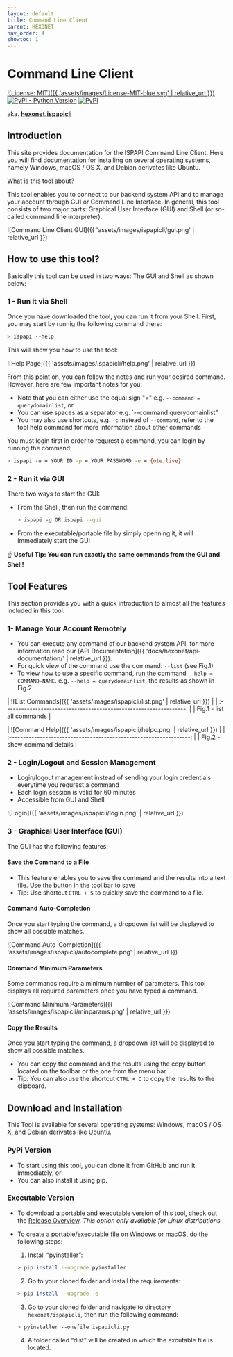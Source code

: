 ```yaml
---
layout: default
title: Command Line Client
parent: HEXONET
nav_order: 4
showtoc: 1
---
```


# Command Line Client

[![License: MIT]({{ 'assets/images/License-MIT-blue.svg' | relative_url }})](//opensource.org/licenses/MIT)
[![PyPI - Python Version](//img.shields.io/pypi/pyversions/hexonet.ispapicli.svg)](//www.python.org/)
[![PyPI](//img.shields.io/pypi/v/hexonet.ispapicli.svg)](//pypi.org/project/hexonet.ispapicli/)

aka. [**hexonet.ispapicli**](//pypi.org/project/hexonet.ispapicli/)
## Introduction

This site provides documentation for the ISPAPI Command Line Client. Here you will find documentation for installing on several operating systems, namely Windows, macOS / OS X, and Debian derivates like Ubuntu.

What is this tool about?

This tool enables you to connect to our backend system API and to manage your account through GUI or Command Line Interface. In general, this tool consists of two major parts: Graphical User Interface (GUI) and Shell (or so-called command line interpreter).

![Command Line Client GUI]({{ 'assets/images/ispapicli/gui.png' | relative_url }})

## How to use this tool?

Basically this tool can be used in two ways: The GUI and Shell as shown below:

### 1 - Run it via Shell

Once you have downloaded the tool, you can run it from your Shell. First, you may start by runnig the following command there:

```bash
> ispapi --help
```

This will show you how to use the tool:

![Help Page]({{ 'assets/images/ispapicli/help.png' | relative_url }})

From this point on, you can follow the notes and run your desired command. However, here are few important notes for you:

- Note that you can either use the equal sign "=" e.g. `--command = querydomainlist`, or
- You can use spaces as a separator e.g. `--command querydomainlist"
- You may also use shortcuts, e.g. `-c` instead of `--command`, refer to the tool help command for more information about other commands

You must login first in order to requrest a command, you can login by running the command:

```bash
> ispapi -u = YOUR ID -p = YOUR PASSWORD -e = {ote,live}
```

### 2 - Run it via GUI

There two ways to start the GUI:

- From the Shell, then run the command:

  ```bash
  > ispapi -g OR ispapi --gui
  ```

- From the executable/portable file by simply openning it, it will immediately start the GUI

:point_up: **Useful Tip: You can run exactly the same commands from the GUI and Shell!**

## Tool Features

This section provides you with a quick introduction to almost all the features included in this tool.

### 1- Manage Your Account Remotely

- You can execute any command of our backend system API, for more information read our [API Documentation]({{ 'docs/hexonet/api-documentation/' | relative_url }}).
- For quick view of the command use the command: `--list` (see Fig.1)
- To view how to use a specific command, run the command `--help = COMMAND-NAME`. e.g. `--help = querydomainlist`, the results as shown in Fig.2

| ![List Commands]({{ 'assets/images/ispapicli/list.png' | relative_url }}) |
| :-----------------------------------------------------------------: |
|                      Fig.1 - list all commands                      |

| ![Command Help]({{ 'assets/images/ispapicli/helpc.png' | relative_url }}) |
| :-----------------------------------------------------------------: |
|                    Fig.2 - show command details                     |

### 2 - Login/Logout and Session Management

- Login/logout management instead of sending your login credentials everytime you requrest a command
- Each login session is valid for 60 minutes
- Accessible from GUI and Shell

![Login]({{ 'assets/images/ispapicli/login.png' | relative_url }})

### 3 - Graphical User Interface (GUI)

The GUI has the following features:

#### Save the Command to a File

- This feature enables you to save the command and the results into a text file. Use the button in the tool bar to save
- Tip: Use shortcut `CTRL + S` to quickly save the command to a file.

#### Command Auto-Completion

Once you start typing the command, a dropdown list will be displayed to show all possible matches.

![Command Auto-Completion]({{ 'assets/images/ispapicli/autocomplete.png' | relative_url }})

#### Command Minimum Parameters

Some commands require a minimum number of parameters. This tool displays all required parameters once you have typed a command.

![Command Minimum Parameters]({{ 'assets/images/ispapicli/minparams.png' | relative_url }})

#### Copy the Results

Once you start typing the command, a dropdown list will be displayed to show all possible matches.

- You can copy the command and the results using the copy button located on the toolbar or the one from the menu bar.
- Tip: You can also use the shortcut `CTRL + C` to copy the results to the clipboard.

## Download and Installation

This Tool is available for several operating systems: Windows, macOS / OS X, and Debian derivates like Ubuntu.

### PyPi Version

- To start using this tool, you can clone it from GitHub and run it immediately, or
- You can also install it using pip.

### Executable Version

- To download a portable and executable version of this tool, check out the [Release Overview](//github.com/hexonet/ispapicli/releases). _This option only available for Linux distributions_
- To create a portable/executable file on Windows or macOS, do the following steps:

  1. Install “pyinstaller”:

  ```bash
  > pip install --upgrade pyinstaller
  ```

  2. Go to your cloned folder and install the requirements:

  ```bash
  > pip install --upgrade -e
  ```

  3. Go to your cloned folder and navigate to directory `hexonet/ispapicli`, then run the following command:

  ```bash
  > pyinstaller --onefile ispapicli.py
  ```

  4. A folder called “dist” will be created in which the excutable file is located.
